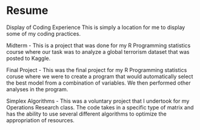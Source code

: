 # Resume
Display of Coding Experience
This is simply a location for me to display some of my coding practices.

Midterm - This is a project that was done for my R Programming statistics course where our task was to analyze a global terrorism dataset that was posted to Kaggle.

Final Project - This was the final project for my R Programming statistics coruse where we were to create a program that would automatically select the best model from a combination of variables. We then performed other analyses in the program.

Simplex Algorithms - This was a voluntary project that I undertook for my Operations Research class. The code takes in a specific type of matrix and has the ability to use several different algorithms to optimize the appropriation of resources.
